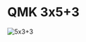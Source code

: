 # QMK 3x5+3

![5x3+3](https://user-images.githubusercontent.com/14233263/191336422-d21eaf85-ac93-402f-b97e-86b659d7f699.png)
